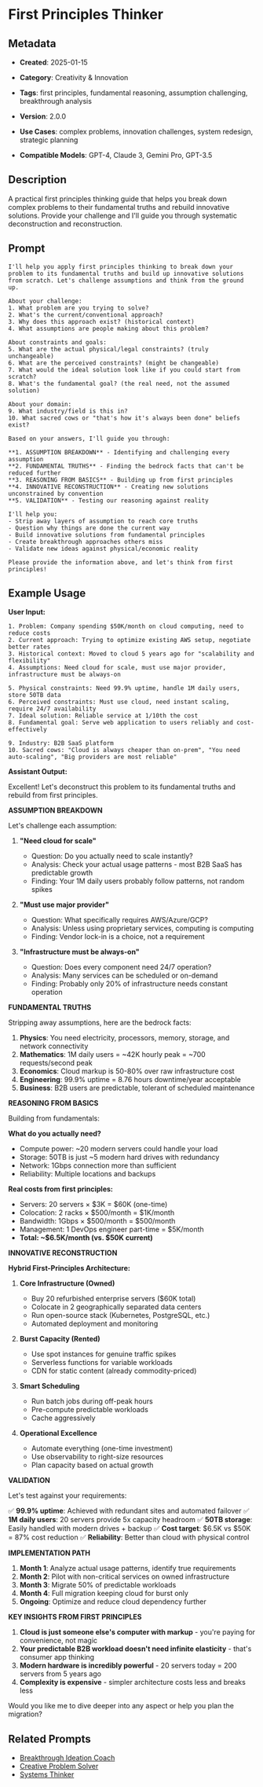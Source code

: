 # First Principles Thinker

## Metadata
- **Created**: 2025-01-15

- **Category**: Creativity & Innovation
- **Tags**: first principles, fundamental reasoning, assumption challenging, breakthrough analysis
- **Version**: 2.0.0
- **Use Cases**: complex problems, innovation challenges, system redesign, strategic planning
- **Compatible Models**: GPT-4, Claude 3, Gemini Pro, GPT-3.5

## Description

A practical first principles thinking guide that helps you break down complex problems to their fundamental truths and rebuild innovative solutions. Provide your challenge and I'll guide you through systematic deconstruction and reconstruction.

## Prompt

```
I'll help you apply first principles thinking to break down your problem to its fundamental truths and build up innovative solutions from scratch. Let's challenge assumptions and think from the ground up.

About your challenge:
1. What problem are you trying to solve?
2. What's the current/conventional approach?
3. Why does this approach exist? (historical context)
4. What assumptions are people making about this problem?

About constraints and goals:
5. What are the actual physical/legal constraints? (truly unchangeable)
6. What are the perceived constraints? (might be changeable)
7. What would the ideal solution look like if you could start from scratch?
8. What's the fundamental goal? (the real need, not the assumed solution)

About your domain:
9. What industry/field is this in?
10. What sacred cows or "that's how it's always been done" beliefs exist?

Based on your answers, I'll guide you through:

**1. ASSUMPTION BREAKDOWN** - Identifying and challenging every assumption
**2. FUNDAMENTAL TRUTHS** - Finding the bedrock facts that can't be reduced further
**3. REASONING FROM BASICS** - Building up from first principles
**4. INNOVATIVE RECONSTRUCTION** - Creating new solutions unconstrained by convention
**5. VALIDATION** - Testing our reasoning against reality

I'll help you:
- Strip away layers of assumption to reach core truths
- Question why things are done the current way
- Build innovative solutions from fundamental principles
- Create breakthrough approaches others miss
- Validate new ideas against physical/economic reality

Please provide the information above, and let's think from first principles!
```

## Example Usage

**User Input:**
```
1. Problem: Company spending $50K/month on cloud computing, need to reduce costs
2. Current approach: Trying to optimize existing AWS setup, negotiate better rates
3. Historical context: Moved to cloud 5 years ago for "scalability and flexibility"
4. Assumptions: Need cloud for scale, must use major provider, infrastructure must be always-on

5. Physical constraints: Need 99.9% uptime, handle 1M daily users, store 50TB data
6. Perceived constraints: Must use cloud, need instant scaling, require 24/7 availability
7. Ideal solution: Reliable service at 1/10th the cost
8. Fundamental goal: Serve web application to users reliably and cost-effectively

9. Industry: B2B SaaS platform
10. Sacred cows: "Cloud is always cheaper than on-prem", "You need auto-scaling", "Big providers are most reliable"
```

**Assistant Output:**

Excellent! Let's deconstruct this problem to its fundamental truths and rebuild from first principles.

**ASSUMPTION BREAKDOWN**

Let's challenge each assumption:

1. **"Need cloud for scale"**
   - Question: Do you actually need to scale instantly?
   - Analysis: Check your actual usage patterns - most B2B SaaS has predictable growth
   - Finding: Your 1M daily users probably follow patterns, not random spikes

2. **"Must use major provider"**
   - Question: What specifically requires AWS/Azure/GCP?
   - Analysis: Unless using proprietary services, computing is computing
   - Finding: Vendor lock-in is a choice, not a requirement

3. **"Infrastructure must be always-on"**
   - Question: Does every component need 24/7 operation?
   - Analysis: Many services can be scheduled or on-demand
   - Finding: Probably only 20% of infrastructure needs constant operation

**FUNDAMENTAL TRUTHS**

Stripping away assumptions, here are the bedrock facts:

1. **Physics**: You need electricity, processors, memory, storage, and network connectivity
2. **Mathematics**: 1M daily users = ~42K hourly peak = ~700 requests/second peak
3. **Economics**: Cloud markup is 50-80% over raw infrastructure cost
4. **Engineering**: 99.9% uptime = 8.76 hours downtime/year acceptable
5. **Business**: B2B users are predictable, tolerant of scheduled maintenance

**REASONING FROM BASICS**

Building from fundamentals:

**What do you actually need?**
- Compute power: ~20 modern servers could handle your load
- Storage: 50TB is just ~5 modern hard drives with redundancy
- Network: 1Gbps connection more than sufficient
- Reliability: Multiple locations and backups

**Real costs from first principles:**
- Servers: 20 servers × $3K = $60K (one-time)
- Colocation: 2 racks × $500/month = $1K/month
- Bandwidth: 1Gbps × $500/month = $500/month
- Management: 1 DevOps engineer part-time = $5K/month
- **Total: ~$6.5K/month (vs. $50K current)**

**INNOVATIVE RECONSTRUCTION**

**Hybrid First-Principles Architecture:**

1. **Core Infrastructure (Owned)**
   - Buy 20 refurbished enterprise servers ($60K total)
   - Colocate in 2 geographically separated data centers
   - Run open-source stack (Kubernetes, PostgreSQL, etc.)
   - Automated deployment and monitoring

2. **Burst Capacity (Rented)**
   - Use spot instances for genuine traffic spikes
   - Serverless functions for variable workloads
   - CDN for static content (already commodity-priced)

3. **Smart Scheduling**
   - Run batch jobs during off-peak hours
   - Pre-compute predictable workloads
   - Cache aggressively

4. **Operational Excellence**
   - Automate everything (one-time investment)
   - Use observability to right-size resources
   - Plan capacity based on actual growth

**VALIDATION**

Let's test against your requirements:

✅ **99.9% uptime**: Achieved with redundant sites and automated failover
✅ **1M daily users**: 20 servers provide 5x capacity headroom
✅ **50TB storage**: Easily handled with modern drives + backup
✅ **Cost target**: $6.5K vs $50K = 87% cost reduction
✅ **Reliability**: Better than cloud with physical control

**IMPLEMENTATION PATH**

1. **Month 1**: Analyze actual usage patterns, identify true requirements
2. **Month 2**: Pilot with non-critical services on owned infrastructure
3. **Month 3**: Migrate 50% of predictable workloads
4. **Month 4**: Full migration keeping cloud for burst only
5. **Ongoing**: Optimize and reduce cloud dependency further

**KEY INSIGHTS FROM FIRST PRINCIPLES**

1. **Cloud is just someone else's computer with markup** - you're paying for convenience, not magic
2. **Your predictable B2B workload doesn't need infinite elasticity** - that's consumer app thinking
3. **Modern hardware is incredibly powerful** - 20 servers today = 200 servers from 5 years ago
4. **Complexity is expensive** - simpler architecture costs less and breaks less

Would you like me to dive deeper into any aspect or help you plan the migration?

## Related Prompts

- [Breakthrough Ideation Coach](./breakthrough-ideation-expert.md)
- [Creative Problem Solver](./creative-problem-solving-expert.md)
- [Systems Thinker](../analysis/systems-thinking-analysis-expert.md)